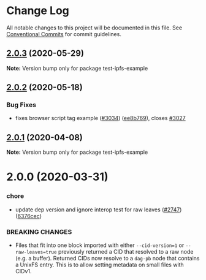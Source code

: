 # Change Log

All notable changes to this project will be documented in this file.
See [Conventional Commits](https://conventionalcommits.org) for commit guidelines.

## [2.0.3](https://github.com/ipfs/js-ipfs/compare/test-ipfs-example@2.0.2...test-ipfs-example@2.0.3) (2020-05-29)

**Note:** Version bump only for package test-ipfs-example





## [2.0.2](https://github.com/ipfs/js-ipfs/compare/test-ipfs-example@2.0.1...test-ipfs-example@2.0.2) (2020-05-18)


### Bug Fixes

* fixes browser script tag example ([#3034](https://github.com/ipfs/js-ipfs/issues/3034)) ([ee8b769](https://github.com/ipfs/js-ipfs/commit/ee8b769b96f7e3c8414bbf85853ab4e21e8fd11c)), closes [#3027](https://github.com/ipfs/js-ipfs/issues/3027)





## [2.0.1](https://github.com/ipfs/js-ipfs/compare/test-ipfs-example@2.0.0...test-ipfs-example@2.0.1) (2020-04-08)

**Note:** Version bump only for package test-ipfs-example





# 2.0.0 (2020-03-31)


### chore

* update dep version and ignore interop test for raw leaves ([#2747](https://github.com/ipfs/js-ipfs/issues/2747)) ([6376cec](https://github.com/ipfs/js-ipfs/commit/6376cec2b4beccef4751c498088f600ec7788118))


### BREAKING CHANGES

* Files that fit into one block imported with either `--cid-version=1`
or `--raw-leaves=true` previously returned a CID that resolved to
a raw node (e.g. a buffer). Returned CIDs now resolve to a `dag-pb`
node that contains a UnixFS entry. This is to allow setting metadata
on small files with CIDv1.
